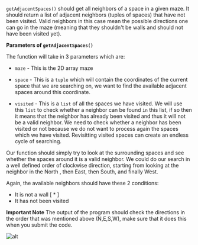 <!--title={Find neighbors: getAdjacentSpaces()}-->

<!--concepts={lists.mdx,indexing_lists.mdx,if_stmts.mdx,for_loops.mdx}-->

<!--badges={Python:50,CreativeThinker:50}-->

`getAdjacentSpaces()` should get all neighbors of a space in a given maze. It should return a list of adjacent neighbors (tuples of spaces) that have not been visited. Valid neighbors in this case mean the possible directions one can go in the maze (meaning that they shouldn't be walls and should not have been visited yet).  

**Parameters of `getAdjacentSpaces()`** 

The function will take in 3 parameters which are:

* `maze` - This is the 2D array maze

* `space` - This is a `tuple` which will contain the coordinates of the current space that we are searching on, we want to find the available adjacent spaces around this coordinate.

* `visited` - This is a `list` of all the spaces we have visited. We will use this `list` to check whether a neighbor can be found `in` this list, if so then it means that the neighbor has already been visited and thus it will not be a valid neighbor. We need to check whether a neighbor has been visited or not because we do not want to process again the spaces which we have visited. Revisitting visited spaces can create an endless cycle of searching. 


Our function should simply try to look at the surrounding spaces and see whether the spaces around it is a valid neighbor. We could do our search in a well defined order of clockwise direction, starting from looking at the neighbor in the North , then East, then South, and finally West. 

Again, the available neighbors should have these 2  conditions: 
* It is not a wall [ * ]
* It has not been visited

**Important Note**
The output of the program should check the directions in the order that was mentioned above (N,E,S,W), make sure that it does this when you submit the code. 

![alt](https://www.pinclipart.com/picdir/middle/199-1994187_maze-clipart-royalty-free-solve-maze-png-download.png )